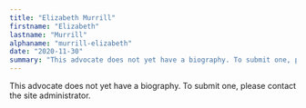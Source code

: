 ```yaml
---
title: "Elizabeth Murrill"
firstname: "Elizabeth"
lastname: "Murrill"
alphaname: "murrill-elizabeth"
date: "2020-11-30"
summary: "This advocate does not yet have a biography. To submit one, please contact the site administrator."
---
```

This advocate does not yet have a biography. To submit one, please contact the site administrator.

